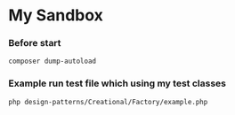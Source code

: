 # My Sandbox

### Before start

```
composer dump-autoload
```

### Example run test file which using my test classes

```
php design-patterns/Creational/Factory/example.php
```
